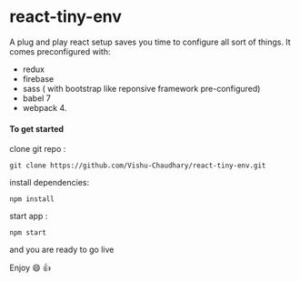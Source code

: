 # react-tiny-env

A plug and play react setup saves you time to configure all sort of things. 
It comes preconfigured with:
- redux
- firebase
- sass ( with bootstrap like reponsive framework pre-configured)
- babel 7 
- webpack 4.

#### To get started

clone git repo : 

```
git clone https://github.com/Vishu-Chaudhary/react-tiny-env.git
```

install dependencies: 
```
npm install
```

start app :
```
npm start 
```
and you are ready to go live

Enjoy :smile: :+1:

